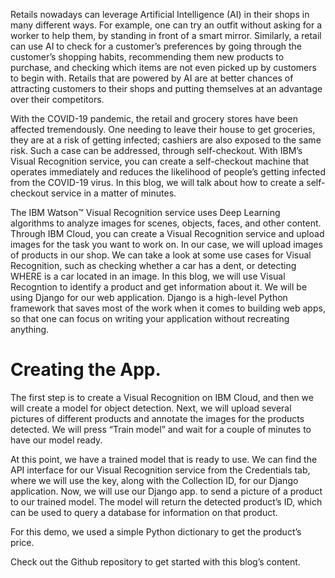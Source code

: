 Retails nowadays can leverage Artificial Intelligence (AI) in their shops in many different ways. For example, one can try an outfit without asking for a worker to help them, by standing in front of a smart mirror. Similarly, a retail can use AI to check for a customer’s preferences by going through the customer’s shopping habits, recommending them new products to purchase, and checking which items are not even picked up by customers to begin with. Retails that are powered by AI are at better chances of attracting customers to their shops and putting themselves at an advantage over their competitors.

With the COVID-19 pandemic, the retail and grocery stores have been affected tremendously. One needing to leave their house to get groceries, they are at a risk of getting infected; cashiers are also exposed to the same risk. Such a case can be addressed, through self-checkout. With IBM’s Visual Recognition service, you can create a self-checkout machine that operates immediately and reduces the likelihood of people’s getting infected from the COVID-19 virus. In this blog, we will talk about how to create a self-checkout service in a matter of minutes.

The IBM Watson™ Visual Recognition service uses Deep Learning algorithms to analyze images for scenes, objects, faces, and other content. Through IBM Cloud, you can create a Visual Recognition service and upload images for the task you want to work on. In our case, we will upload images of products in our shop. We can take a look at some use cases for Visual Recognition, such as checking whether a car has a dent, or detecting WHERE is a car located in an image. In this blog, we will use Visual Recogntion to identify a product and get information about it.
We will be using Django for our web application. Django is a high-level Python framework that saves most of the work when it comes to building web apps, so that one can focus on writing your application without recreating anything.

# Creating the App.
The first step is to create a Visual Recognition on IBM Cloud, and then we will create a model for object detection. Next, we will upload several pictures of different products and annotate the images for the products detected. We will press “Train model” and wait for a couple of minutes to have our model ready. 

At this point, we have a trained model that is ready to use. We can find the API interface for our Visual Recognition service from the Credentials tab, where we will use the key, along with the Collection ID, for our Django application. 
Now, we will use our Django app. to send a picture of a product to our trained model. The model will return the detected product’s ID, which can be used to query a database for information on that product.

For this demo, we used a simple Python dictionary to get the product’s price. 

Check out the Github repository to get started with this blog’s content.
